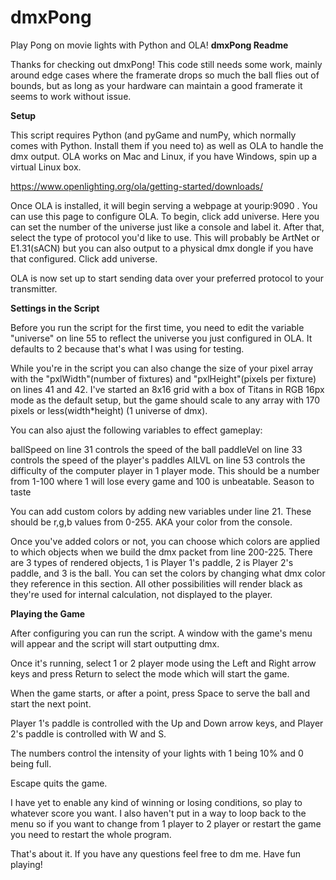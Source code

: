 # dmxPong
Play Pong on movie lights with Python and OLA!
<b>dmxPong Readme</b>

Thanks for checking out dmxPong! This code still needs some work, mainly around edge cases where the framerate drops so much the ball flies out of bounds, but as long as your hardware can maintain a good framerate it seems to work without issue.

<b>Setup</b>

This script requires Python (and pyGame and numPy, which normally comes with Python. Install them if you need to) as well as OLA to handle the dmx output. OLA works on Mac and Linux, if you have Windows, spin up a virtual Linux box.

https://www.openlighting.org/ola/getting-started/downloads/

Once OLA is installed, it will begin serving a webpage at yourip:9090 . You can use this page to configure OLA. To begin, click add universe. Here you can set the number of the universe just like a console and label it. After that, select the type of protocol you'd like to use. This will probably be ArtNet or E1.31(sACN) but you can also output to a physical dmx dongle if you have that configured. Click add universe.

OLA is now set up to start sending data over your preferred protocol to your transmitter.

<b>Settings in the Script</b>

Before you run the script for the first time, you need to edit the variable "universe" on line 55 to reflect the universe you just configured in OLA. It defaults to 2 because that's what I was using for testing.

While you're in the script you can also change the size of your pixel array with the "pxlWidth"(number of fixtures) and "pxlHeight"(pixels per fixture) on lines 41 and 42. I've started an 8x16 grid with a box of Titans in RGB 16px mode as the default setup, but the game should scale to any array with 170 pixels or less(width*height) (1 universe of dmx).

You can also ajust the following variables to effect gameplay:

ballSpeed on line 31 controls the speed of the ball
paddleVel on line 33 controls the speed of the player's paddles
AILVL on line 53 controls the difficulty of the computer player in 1 player mode. This should be a number from 1-100 where 1 will lose every game and 100 is unbeatable. Season to taste

You can add custom colors by adding new variables under line 21. These should be r,g,b values from 0-255. AKA your color from the console.

Once you've added colors or not, you can choose which colors are applied to which objects when we build the dmx packet from line 200-225. There are 3 types of rendered objects, 1 is Player 1's paddle, 2 is Player 2's paddle, and 3 is the ball. You can set the colors by changing what dmx color they reference in this section. All other possibilities will render black as they're used for internal calculation, not displayed to the player.

<b>Playing the Game</b>

After configuring you can run the script. A window with the game's menu will appear and the script will start outputting dmx. 

Once it's running, select 1 or 2 player mode using the Left and Right arrow keys and press Return to select the mode which will start the game.

When the game starts, or after a point, press Space to serve the ball and start the next point.

Player 1's paddle is controlled with the Up and Down arrow keys, and Player 2's paddle is controlled with W and S.

The numbers control the intensity of your lights with 1 being 10% and 0 being full.

Escape quits the game.

I have yet to enable any kind of winning or losing conditions, so play to whatever score you want. I also haven't put in a way to loop back to the menu so if you want to change from 1 player to 2 player or restart the game you need to restart the whole program.

That's about it. If you have any questions feel free to dm me. Have fun playing! 
